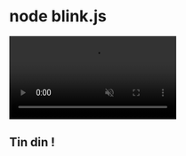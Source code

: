# node blink.js
<div class="fragment">
    <video controls="false" autoplay="autoplay" loop="loop" muted="muted">
    <source src="vid/led-strobe.mp4">
    </video>
    <h2>Tin din !</h2>
</div>

